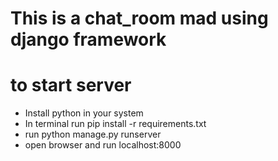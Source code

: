# This is a chat_room mad using django framework

# to start server
<ul>
  <li>Install python in your system</li>
  <li>In terminal run pip install -r requirements.txt</li>
  <li>run python manage.py runserver </li>
  <li>open browser and run localhost:8000</li>
</ul>
